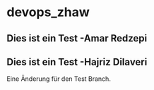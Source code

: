 # devops_zhaw
Dies ist ein Test -Amar Redzepi
------------------------------------

Dies ist ein Test -Hajriz Dilaveri
------------------------------------

Eine Änderung für den Test Branch.

